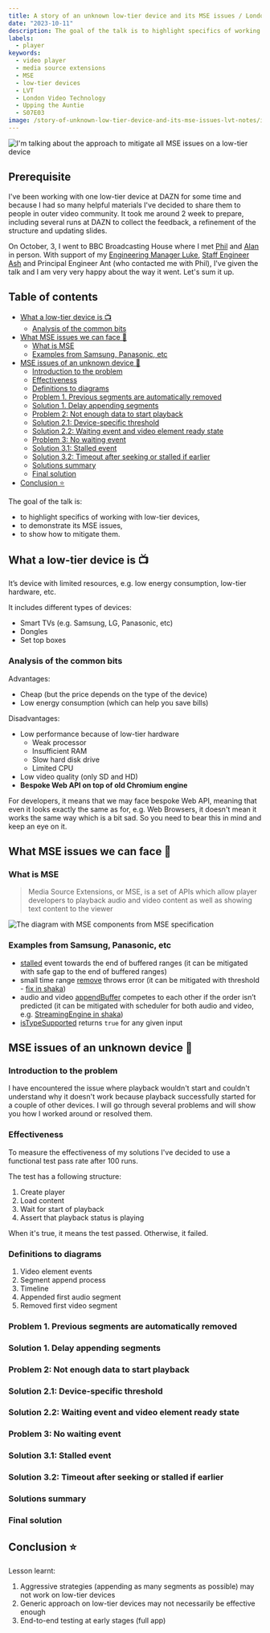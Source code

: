 ```yaml
---
title: A story of an unknown low-tier device and its MSE issues / London Video Tech 2023 notes
date: "2023-10-11"
description: The goal of the talk is to highlight specifics of working with low-tier devices, to demonstrate its MSE issues and to show how to mitigate them.
labels:
  - player
keywords:
  - video player
  - media source extensions
  - MSE
  - low-tier devices
  - LVT
  - London Video Technology
  - Upping the Auntie
  - S07E03
image: /story-of-unknown-low-tier-device-and-its-mse-issues-lvt-notes/image.png
---
```


![I'm talking about the approach to mitigate all MSE issues on a low-tier device](/story-of-unknown-low-tier-device-and-its-mse-issues-lvt-notes/image.png)

## Prerequisite

I've been working with one low-tier device at DAZN for some time and because I had so many helpful materials I've decided to share them to people in outer video community. It took me around 2 week to prepare, including several runs at DAZN to collect the feedback, a refinement of the structure and updating slides.

On October, 3, I went to BBC Broadcasting House where I met [Phil](https://www.linkedin.com/in/philcluff/) and [Alan](https://www.linkedin.com/in/robinsonalan/) in person. With support of my [Engineering Manager Luke](https://www.linkedin.com/in/luke-b-60674a35/), [Staff Engineer Ash](https://www.linkedin.com/in/byrom/) and Principal Engineer Ant (who contacted me with Phil), I've given the talk and I am very very happy about the way it went. Let's sum it up.

## Table of contents

- [What a low-tier device is 📺](#what-a-low-tier-device-is-📺)
  - [Analysis of the common bits](#analysis-of-the-common-bits)
- [What MSE issues we can face 🤒](#what-mse-issues-we-can-face-🤒)
  - [What is MSE](#what-is-mse)
  - [Examples from Samsung, Panasonic, etc](#examples-from-samsung-panasonic-etc)
- [MSE issues of an unknown device 🧪](#mse-issues-of-an-unknown-device-🧪)
  - [Introduction to the problem](#introduction-to-the-problem)
  - [Effectiveness](#effectiveness)
  - [Definitions to diagrams](#definitions-to-diagrams)
  - [Problem 1. Previous segments are automatically removed](#problem-1-previous-segments-are-automatically-removed)
  - [Solution 1. Delay appending segments](#solution-1-delay-appending-segments)
  - [Problem 2: Not enough data to start playback](#problem-2-not-enough-data-to-start-playback)
  - [Solution 2.1: Device-specific threshold](#solution-21-device-specific-threshold)
  - [Solution 2.2: Waiting event and video element ready state](#solution-22-waiting-event-and-video-element-ready-state)
  - [Problem 3: No waiting event](#problem-3-no-waiting-event)
  - [Solution 3.1: Stalled event](#solution-31-stalled-event)
  - [Solution 3.2: Timeout after seeking or stalled if earlier](#solution-32-timeout-after-seeking-or-stalled-if-earlier)
  - [Solutions summary](#solutions-summary)
  - [Final solution](#final-solution)
- [Conclusion ⭐️](#conclusion-⭐️)

The goal of the talk is:

- to highlight specifics of working with low-tier devices,
- to demonstrate its MSE issues,
- to show how to mitigate them.

## What a low-tier device is 📺

It’s device with limited resources, e.g. low energy consumption, low-tier hardware, etc.

It includes different types of devices:

- Smart TVs (e.g. Samsung, LG, Panasonic, etc)
- Dongles
- Set top boxes

### Analysis of the common bits

Advantages:

- Cheap (but the price depends on the type of the device)
- Low energy consumption (which can help you save bills)

Disadvantages:

- Low performance because of low-tier hardware
  - Weak processor
  - Insufficient RAM
  - Slow hard disk drive
  - Limited CPU
- Low video quality (only SD and HD)
- **Bespoke Web API on top of old Chromium engine**

For developers, it means that we may face bespoke Web API, meaning that even it looks exactly the same as for, e.g. Web Browsers, it doesn't mean it works the same way which is a bit sad. So you need to bear this in mind and keep an eye on it.

## What MSE issues we can face 🤒

### What is MSE

> Media Source Extensions, or MSE, is a set of APIs which allow player developers to playback audio and video content as well as showing text content to the viewer

![The diagram with MSE components from MSE specification](https://www.w3.org/TR/media-source/pipeline_model.svg)

### Examples from Samsung, Panasonic, etc

- [stalled](https://html.spec.whatwg.org/multipage/media.html#event-media-stalled) event towards the end of buffered ranges (it can be mitigated with safe gap to the end of buffered ranges)
- small time range [remove](https://w3c.github.io/media-source/#dom-sourcebuffer-remove) throws error (it can be mitigated with threshold - [fix in shaka](https://github.com/shaka-project/shaka-player/commit/b7209f00f82eb8d533ebfc2cb41feba28bf7d2f4))
- audio and video [appendBuffer](https://www.w3.org/TR/media-source-2/#dom-sourcebuffer-appendbuffer) competes to each other if the order isn’t predicted (it can be mitigated with scheduler for both audio and video, e.g. [StreamingEngine in shaka](https://github.com/shaka-project/shaka-player/blob/025502a70c885216b9bbc063025ae80a72780fe6/lib/media/streaming_engine.js#L58))
- [isTypeSupported](https://www.w3.org/TR/media-source/#dom-mediasource-istypesupported) returns `true` for any given input

## MSE issues of an unknown device 🧪

### Introduction to the problem

I have encountered the issue where playback wouldn't start and couldn't understand why it doesn't work because playback successfully started for a couple of other devices. I will go through several problems and will show you how I worked around or resolved them.

### Effectiveness

To measure the effectiveness of my solutions I've decided to use a functional test pass rate after 100 runs.

The test has a following structure:

1. Create player
1. Load content
1. Wait for start of playback
1. Assert that playback status is playing

When it's true, it means the test passed. Otherwise, it failed.

### Definitions to diagrams

1. Video element events
1. Segment append process
1. Timeline
1. Appended first audio segment
1. Removed first video segment

### Problem 1. Previous segments are automatically removed

### Solution 1. Delay appending segments

### Problem 2: Not enough data to start playback

### Solution 2.1: Device-specific threshold

### Solution 2.2: Waiting event and video element ready state

### Problem 3: No waiting event

### Solution 3.1: Stalled event

### Solution 3.2: Timeout after seeking or stalled if earlier

### Solutions summary

### Final solution

## Conclusion ⭐️

Lesson learnt:

1. Aggressive strategies (appending as many segments as possible) may not work on low-tier devices
1. Generic approach on low-tier devices may not necessarily be effective enough
1. End-to-end testing at early stages (full app)
